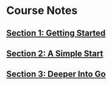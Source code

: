 # Course Notes

## [Section 1: Getting Started](./1-getting-started.md)
## [Section 2: A Simple Start](./2-a-simple-start.md)
## [Section 3: Deeper Into Go](./3-deeper-into-go.md)